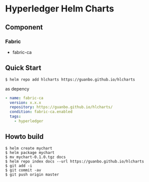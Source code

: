 # Hyperledger Helm Charts

## Component

### Fabric
- fabric-ca

## Quick Start

```shell
$ helm repo add hlcharts https://guanbo.github.io/hlcharts
```

as depency

```yaml
- name: fabric-ca
  version: x.x.x
  repository: https://guanbo.github.io/hlcharts/
  condition: fabric-ca.enabled
  tags:
    - hyperledger
```

## Howto build

```shell
$ helm create mychart
$ helm package mychart
$ mv mychart-0.1.0.tgz docs
$ helm repo index docs --url https://guanbo.github.io/hlcharts
$ git add -i
$ git commit -av
$ git push origin master
```